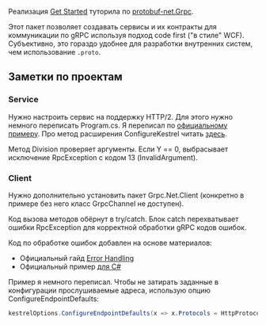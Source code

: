 Реализация [Get Started](https://protobuf-net.github.io/protobuf-net.Grpc/gettingstarted) туторила по [protobuf-net.Grpc](https://github.com/protobuf-net/protobuf-net.Grpc).

Этот пакет позволяет создавать сервисы и их контракты для коммуникации по gRPC используя подход code first ("в стиле" WCF). Субъективно, это гораздо удобнее для разработки внутренних систем, чем использование ```.proto```.

## Заметки по проектам

### Service
Нужно настроить сервис на поддержку HTTP/2. Для этого нужно немного переписать Program.cs. Я переписал по [официальному примеру](https://github.com/protobuf-net/protobuf-net.Grpc/blob/master/examples/pb-net-grpc/Server_CS/Program.cs). Про метод расширения ConfigureKestrel читать [здесь](https://docs.microsoft.com/en-us/dotnet/api/microsoft.aspnetcore.hosting.webhostbuilderkestrelextensions.configurekestrel?view=aspnetcore-3.1).

Метод Division проверяет аргументы. Если Y == 0, выбрасывает исключение RpcException с кодом 13 (InvalidArgument).

### Client
Нужно дополнительно установить пакет Grpc.Net.Client (конкретно в примере без него класс GrpcChannel не доступен).

Код вызова методов обёрнут в try/catch. Блок catch перехватывает ошибки RpcException для корректной обработки gRPC кодов ошибок.

Код по обработке ошибок добавлен на основе материалов:
* Официальный гайд [Error Handling](https://grpc.io/docs/guides/error/)
* Официальный пример [для C#](https://github.com/avinassh/grpc-errors/tree/master/csharp/Hello)

Пример я немного переписал. Чтобы не затирать заданные в конфигурации прослушиваемые адреса, использую опцию ConfigureEndpointDefaults:
```csharp
kestrelOptions.ConfigureEndpointDefaults(x => x.Protocols = HttpProtocols.Http2);
```